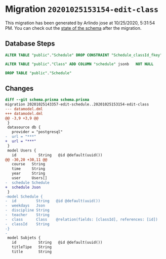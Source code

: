 # Migration `20201025153154-edit-class`

This migration has been generated by Arlindo jose at 10/25/2020, 5:31:54 PM.
You can check out the [state of the schema](./schema.prisma) after the migration.

## Database Steps

```sql
ALTER TABLE "public"."Schedule" DROP CONSTRAINT "Schedule_classId_fkey"

ALTER TABLE "public"."Class" ADD COLUMN "schedule" jsonb   NOT NULL 

DROP TABLE "public"."Schedule"
```

## Changes

```diff
diff --git schema.prisma schema.prisma
migration 20201025143357-edit-schedule..20201025153154-edit-class
--- datamodel.dml
+++ datamodel.dml
@@ -3,9 +3,9 @@
 }
 datasource db {
   provider = "postgresql"
-  url = "***"
+  url = "***"
 }
 model Users {
   id          String   @id @default(uuid())
@@ -30,20 +30,11 @@
   course   String
   time     String 
   year     String
   user     Users[]
-  schedule Schedule
+  schedule Json
 }
-model Schedule {
-  id         String   @id @default(uuid())
-  weekdays   Json     
-  discipline String
-  teacher    String
-  class      Class    @relation(fields: [classId], references: [id])
-  classId    String
-}
-
 model Subjets {
   id          String   @id @default(uuid())
   titleTipe   String
   title       String
```


